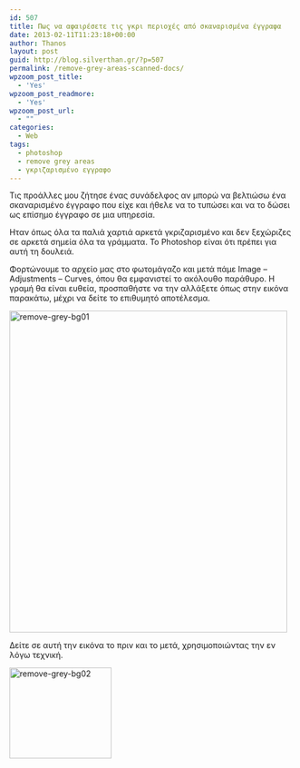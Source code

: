 ```yaml
---
id: 507
title: Πως να αφαιρέσετε τις γκρι περιοχές από σκαναρισμένα έγγραφα
date: 2013-02-11T11:23:18+00:00
author: Thanos
layout: post
guid: http://blog.silverthan.gr/?p=507
permalink: /remove-grey-areas-scanned-docs/
wpzoom_post_title:
  - 'Yes'
wpzoom_post_readmore:
  - 'Yes'
wpzoom_post_url:
  - ""
categories:
  - Web
tags:
  - photoshop
  - remove grey areas
  - γκριζαρισμένο εγγραφο
---
```

Τις προάλλες μου ζήτησε ένας συνάδελφος αν μπορώ να βελτιώσω ένα σκαναρισμένο έγγραφο που είχε και ήθελε να το τυπώσει και να το δώσει ως επίσημο έγγραφο σε μια υπηρεσία.

Ηταν όπως όλα τα παλιά χαρτιά αρκετά γκριζαρισμένο και δεν ξεχώριζες σε αρκετά σημεία όλα τα γράμματα. Το Photoshop είναι ότι πρέπει για αυτή τη δουλειά.

Φορτώνουμε το αρχείο μας στο φωτομάγαζο και μετά πάμε Image – Adjustments – Curves, όπου θα εμφανιστεί το ακόλουθο παράθυρο. Η γραμή θα είναι ευθεία, προσπαθήστε να την αλλάξετε όπως στην εικόνα παρακάτω, μέχρι να δείτε το επιθυμητό αποτέλεσμα.

[<img class="aligncenter size-full wp-image-552" alt="remove-grey-bg01" src="http://blog.silverthan.gr/wp-content/uploads/2013/02/remove-grey-bg01.jpg" width="490" height="567" />](http://blog.silverthan.gr/wp-content/uploads/2013/02/remove-grey-bg01.jpg)

Δείτε σε αυτή την εικόνα το πριν και το μετά, χρησιμοποιώντας την εν λόγω τεχνική.

[<img class="aligncenter size-full wp-image-553" alt="remove-grey-bg02" src="http://blog.silverthan.gr/wp-content/uploads/2013/02/remove-grey-bg02.jpg" width="180" height="160" />](http://blog.silverthan.gr/wp-content/uploads/2013/02/remove-grey-bg02.jpg)